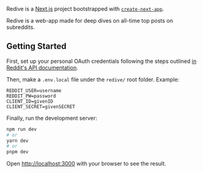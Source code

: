 Redive is a [Next.js](https://nextjs.org/) project bootstrapped with [`create-next-app`](https://github.com/vercel/next.js/tree/canary/packages/create-next-app).

Redive is a web-app made for deep dives on all-time top posts on subreddits.

## Getting Started

First, set up your personal OAuth credentials following the steps outlined [in Reddit's API documentation](https://github.com/reddit-archive/reddit/wiki/OAuth2-Quick-Start-Example).

Then, make a `.env.local` file under the `redive/` root folder. Example:

```
REDDIT_USER=username
REDDIT_PW=password
CLIENT_ID=givenID
CLIENT_SECRET=givenSECRET
``` 

Finally, run the development server:

```bash
npm run dev
# or
yarn dev
# or
pnpm dev
```

Open [http://localhost:3000](http://localhost:3000) with your browser to see the result.

